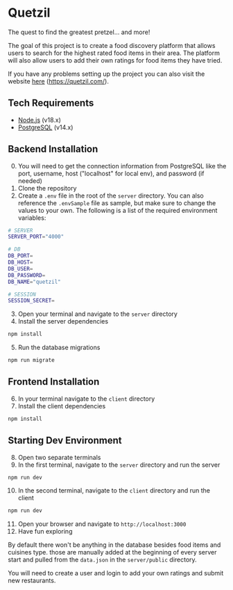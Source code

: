 # Quetzil

The quest to find the greatest pretzel... and more!

The goal of this project is to create a food discovery platform that allows users to search for the highest rated food items in their area. The platform will also allow users to add their own ratings for food items they have tried.

If you have any problems setting up the project you can also visit the website [here](https://quetzil.com/) (https://quetzil.com/).

## Tech Requirements

-   [Node.js](https://nodejs.org/en/) (v18.x)
-   [PostgreSQL](https://www.postgresql.org/) (v14.x)

## Backend Installation

0. You will need to get the connection information from PostgreSQL like the port, username, host ("localhost" for local env), and password (if needed)
1. Clone the repository
2. Create a `.env` file in the root of the `server` directory. You can also reference the `.envSample` file as sample, but make sure to change the values to your own. The following is a list of the required environment variables:

```bash
# SERVER
SERVER_PORT="4000"

# DB
DB_PORT=
DB_HOST=
DB_USER=
DB_PASSWORD=
DB_NAME="quetzil"

# SESSION
SESSION_SECRET=
```

3. Open your terminal and navigate to the `server` directory
4. Install the server dependencies

```bash
npm install
```

5. Run the database migrations

```bash
npm run migrate
```

## Frontend Installation

6. In your terminal navigate to the `client` directory
7. Install the client dependencies

```bash
npm install
```

## Starting Dev Environment

8. Open two separate terminals
9. In the first terminal, navigate to the `server` directory and run the server

```bash
npm run dev
```

10. In the second terminal, navigate to the `client` directory and run the client

```bash
npm run dev
```

11. Open your browser and navigate to `http://localhost:3000`
12. Have fun exploring

By default there won't be anything in the database besides food items and cuisines type. those are manually added at the beginning of every server start and pulled from the `data.json` in the `server/public` directory.

You will need to create a user and login to add your own ratings and submit new restaurants.
